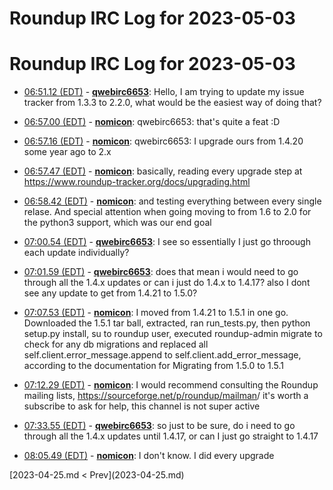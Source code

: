 # Roundup IRC Log for 2023-05-03 #
# Roundup IRC Log for 2023-05-03
* <a href="#06:51.12" id="06:51.12">06:51.12 (EDT)</a> - __[qwebirc6653](https://github.com/qwebirc6653)__: Hello, I am trying to update my issue tracker from 1.3.3 to 2.2.0, what would be the easiest way of doing that?

* <a href="#06:57.00" id="06:57.00">06:57.00 (EDT)</a> - __[nomicon](https://github.com/nomicon)__: qwebirc6653: that's quite a feat :D
* <a href="#06:57.16" id="06:57.16">06:57.16 (EDT)</a> - __[nomicon](https://github.com/nomicon)__: qwebirc6653: I upgrade ours from 1.4.20 some year ago to 2.x

* <a href="#06:57.47" id="06:57.47">06:57.47 (EDT)</a> - __[nomicon](https://github.com/nomicon)__: basically, reading every upgrade step at <https://www.roundup-tracker.org/docs/upgrading.html>

* <a href="#06:58.42" id="06:58.42">06:58.42 (EDT)</a> - __[nomicon](https://github.com/nomicon)__: and testing everything between every single relase. And special attention when going moving to from 1.6 to 2.0 for the python3 support, which was our end goal

* <a href="#07:00.54" id="07:00.54">07:00.54 (EDT)</a> - __[qwebirc6653](https://github.com/qwebirc6653)__: I see so essentially I just go throough each update individually?

* <a href="#07:01.59" id="07:01.59">07:01.59 (EDT)</a> - __[qwebirc6653](https://github.com/qwebirc6653)__: does that mean i would need to go through all the 1.4.x updates or can i just do 1.4.x to 1.4.17? also I dont see any update to get from 1.4.21 to 1.5.0?

* <a href="#07:07.53" id="07:07.53">07:07.53 (EDT)</a> - __[nomicon](https://github.com/nomicon)__: I moved from 1.4.21 to 1.5.1 in one go. Downloaded the 1.5.1 tar ball, extracted, ran run_tests.py, then python setup.py install, su to roundup user, executed roundup-admin migrate to check for any db migrations and replaced all self.client.error_message.append to self.client.add_error_message, according to the documentation for Migrating from 1.5.0 to 1.5.1

* <a href="#07:12.29" id="07:12.29">07:12.29 (EDT)</a> - __[nomicon](https://github.com/nomicon)__: I would recommend consulting the Roundup mailing lists, <https://sourceforge.net/p/roundup/mailman>/  it's worth a subscribe to ask for help, this channel is not super active

* <a href="#07:33.55" id="07:33.55">07:33.55 (EDT)</a> - __[qwebirc6653](https://github.com/qwebirc6653)__: so just to be sure, do i need to go through all the 1.4.x updates until 1.4.17, or can I just go straight to 1.4.17

* <a href="#08:05.49" id="08:05.49">08:05.49 (EDT)</a> - __[nomicon](https://github.com/nomicon)__: I don't know. I did every upgrade

<div class="inpage-footer">
[2023-04-25.md < Prev](2023-04-25.md)
</div>
